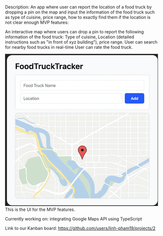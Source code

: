 Description: An app where user can report the location of a food truck by dropping a pin on the map and input the information of the food truck such as type of cuisine, price range, how to exactly find them if the location is not clear enough MVP features:

An interactive map where users can drop a pin to report the following information of the food truck: Type of cuisine, Location (detailed instructions such as "in front of xyz building"), price range.
User can search for nearby food trucks in real-time
User can rate the food truck.

![Food Truck](public/TruckFinderMVPUI.png)
This is the UI for the MVP features. 

Currently working on: integrating Google Maps API using TypeScript

Link to our Kanban board: https://github.com/users/linh-pham19/projects/2
